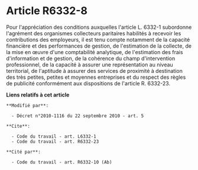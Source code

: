 # Article R6332-8

Pour l'appréciation des conditions auxquelles l'article L. 6332-1 subordonne l'agrément des organismes collecteurs paritaires
habilités à recevoir les contributions des employeurs, il est tenu compte notamment de la capacité financière et des
performances de gestion, de l'estimation de la collecte, de la mise en œuvre d'une comptabilité analytique, de l'estimation
des frais d'information et de gestion, de la cohérence du champ d'intervention professionnel, de la capacité à assurer une
représentation au niveau territorial, de l'aptitude à assurer des services de proximité à destination des très petites,
petites et moyennes entreprises et du respect des règles de publicité conformément aux dispositions de l'article R. 6332-23.

**Liens relatifs à cet article**

	**Modifié par**:

	  - Décret n°2010-1116 du 22 septembre 2010 - art. 5

	**Cite**:

	  - Code du travail - art. L6332-1
	  - Code du travail - art. R6332-23

	**Cité par**:

	  - Code du travail - art. R6332-10 (Ab)
